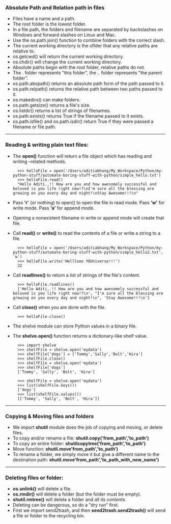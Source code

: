 ### Absolute Path and Relation path in files

- Files have a name and a path.
- The root folder is the lowest folder.
- In a file path, the folders and filename are separated by backslashes on Windows and forward slashes on Linux and Mac.
- Use the os.path.join() function to combine folders with the correct slash.
- The current working directory is the oflder that any relative paths are relative to.
- os.getcwd() will return the current working directory.
- os.chdir() will change the current working directory.
- Absolute paths begin with the root folder, relative paths do not.
- The . folder represents "this folder", the .. folder represents "the parent folder".
- os.path.abspath() returns an absolute path form of the path passed to it.
- os.path.relpath() returns the relative path between two paths passed to it.
- os.makedirs() can make folders.
- os.path.getsize() returns a file's size.
- os.listdir() returns a list of strings of filenames.
- os.path.exists() returns True if the filename passed to it exists.
- os.path.isfile() and os.path.isdir() return True if they were passed a filename or file path.

-------------------------------------------------------------

### Reading & writing plain text files:

- The **open()** function will return a file object which has reading and writing –related methods.

        >>> helloFile = open('/Users/aditiabhang/My_Workspace/Python/my-python-stuff/automate-boring-stuff-with-python/simple_hello.txt')
        >>> helloFile.read()
        "Hello Aditi..!! How are you and how awesomely successful and beloved is you life right now!?\nI'm sure all the blessing are growing on you every day and night!\nStay Awesome!!!\n"

- Pass **‘r'** (or nothing) to open() to open the file in read mode. Pass **‘w'** for write mode. Pass **‘a'** for append mode.
- Opening a nonexistent filename in write or append mode will create that file.
- Call **read()** or **write()** to read the contents of a file or write a string to a file.

        >>> helloFile = open('/Users/aditiabhang/My_Workspace/Python/my-python-stuff/automate-boring-stuff-with-python/simple_hello2.txt', 'w')
        >>> helloFile.write('Helllooo YOUniverse!!!')
        22
- Call **readlines()** to return a list of strings of the file's content.

        >>> helloFile.readlines()
        ['Hello Aditi..!! How are you and how awesomely successful and beloved is you life right now!?\n', "I'm sure all the blessing are growing on you every day and night!\n", 'Stay Awesome!!!\n']

- Call **close()** when you are done with the file.

        >>> helloFile.close()

- The shelve module can store Python values in a binary file.
- The **shelve.open()** function returns a dictionary-like shelf value.

        >>> import shelve
        >>> shelfFile = shelve.open('mydata')
        >>> shelfFile['dogs'] = ['Tommy','Sally','Bolt','Hira']
        >>> shelfFile.close()
        >>> shelfFile = shelve.open('mydata')
        >>> shelfFile['dogs']
        ['Tommy', 'Sally', 'Bolt', 'Hira']

        >>> shelfFile = shelve.open('mydata')
        >>> list(shelfFile.keys())
        ['dogs']
        >>> list(shelfFile.values())
        [['Tommy', 'Sally', 'Bolt', 'Hira']]

-------------------------------------------------------------

### Copying & Moving files and folders

- We import **shutil** module does the job of copying and moving, or delete files.
- To copy and/or rename a file: **shutil.copy('from_path','to_path')**
- To copy an entire folder: **shutilcopytree('from_path','to_path')**
- Move function: **shutil.move'from_path','to_path')**
- To rename a folder, we simply move it but give a different name to the destination path: **shutil.move'from_path','to_path_with_new_name')**

-------------------------------------------------------------

### Deleting files or folder:

- **os.unlink()** will delete a file.
- **os.rmdir()** will delete a folder (but the folder must be empty).
- **shutil.rmtree()** will delete a folder and *all its contents*.
- Deleting can be dangerous, so do a "dry run" first.
- First we import send2trash, and then **send2trash.send2trash()** will send a file or folder to the recycling bin.